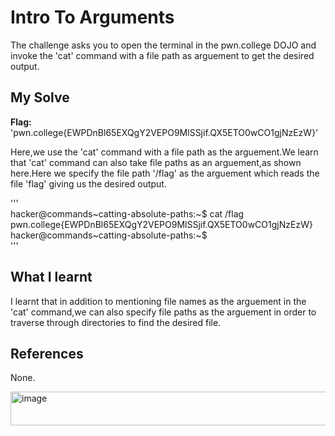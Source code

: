 # Intro To Arguments
The challenge asks you to open the terminal in the pwn.college DOJO and invoke the 'cat' command with a file path as arguement to get the desired output.   

## My Solve
**Flag:** 'pwn.college{EWPDnBl65EXQgY2VEPO9MlSSjif.QX5ETO0wCO1gjNzEzW}'    

Here,we use the 'cat' command with a file path as the arguement.We learn that 'cat' command can also take file paths as an arguement,as shown here.Here we specify the file path '/flag' as the arguement which reads the file 'flag' giving us the desired output.  

'''   
hacker@commands~catting-absolute-paths:~$ cat /flag    
pwn.college{EWPDnBl65EXQgY2VEPO9MlSSjif.QX5ETO0wCO1gjNzEzW}    
hacker@commands~catting-absolute-paths:~$     
'''   

## What I learnt
I learnt that in addition to mentioning file names as the arguement in the 'cat' command,we can also specify file paths as the arguement in order to traverse through directories to find the desired file.  

## References
None.    

<img width="540" height="54" alt="image" src="https://github.com/user-attachments/assets/7788f898-f830-4790-a44c-21363dec3495" />
